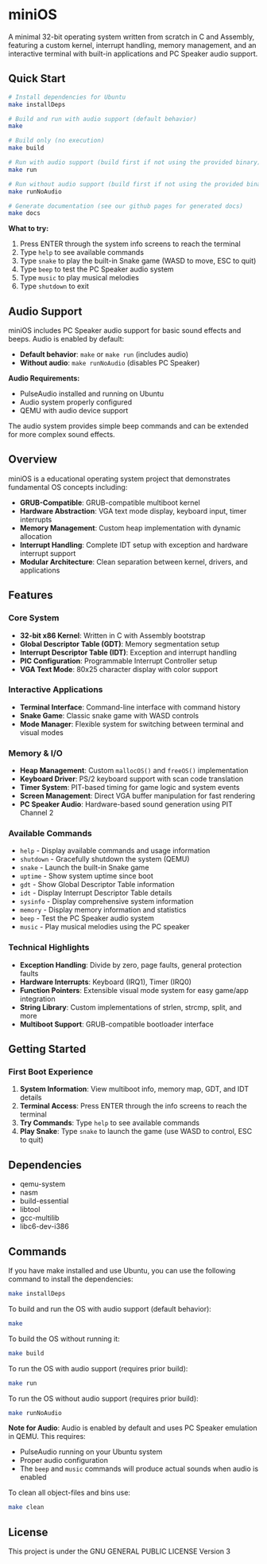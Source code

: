 # miniOS

A minimal 32-bit operating system written from scratch in C and Assembly, featuring a custom kernel, interrupt handling, memory management, and an interactive terminal with built-in applications and PC Speaker audio support.

## Quick Start

```bash
# Install dependencies for Ubuntu
make installDeps

# Build and run with audio support (default behavior)
make

# Build only (no execution)
make build

# Run with audio support (build first if not using the provided binary)
make run

# Run without audio support (build first if not using the provided binary)
make runNoAudio

# Generate documentation (see our github pages for generated docs)
make docs
```

**What to try:**

1. Press ENTER through the system info screens to reach the terminal
2. Type `help` to see available commands
3. Type `snake` to play the built-in Snake game (WASD to move, ESC to quit)
4. Type `beep` to test the PC Speaker audio system
5. Type `music` to play musical melodies
6. Type `shutdown` to exit

## Audio Support

miniOS includes PC Speaker audio support for basic sound effects and beeps. Audio is enabled by default:

-   **Default behavior**: `make` or `make run` (includes audio)
-   **Without audio**: `make runNoAudio` (disables PC Speaker)

**Audio Requirements:**

-   PulseAudio installed and running on Ubuntu
-   Audio system properly configured
-   QEMU with audio device support

The audio system provides simple beep commands and can be extended for more complex sound effects.

## Overview

miniOS is a educational operating system project that demonstrates fundamental OS concepts including:

-   **GRUB-Compatible**: GRUB-compatible multiboot kernel
-   **Hardware Abstraction**: VGA text mode display, keyboard input, timer interrupts
-   **Memory Management**: Custom heap implementation with dynamic allocation
-   **Interrupt Handling**: Complete IDT setup with exception and hardware interrupt support
-   **Modular Architecture**: Clean separation between kernel, drivers, and applications

## Features

### Core System

-   **32-bit x86 Kernel**: Written in C with Assembly bootstrap
-   **Global Descriptor Table (GDT)**: Memory segmentation setup
-   **Interrupt Descriptor Table (IDT)**: Exception and interrupt handling
-   **PIC Configuration**: Programmable Interrupt Controller setup
-   **VGA Text Mode**: 80x25 character display with color support

### Interactive Applications

-   **Terminal Interface**: Command-line interface with command history
-   **Snake Game**: Classic snake game with WASD controls
-   **Mode Manager**: Flexible system for switching between terminal and visual modes

### Memory & I/O

-   **Heap Management**: Custom `mallocOS()` and `freeOS()` implementation
-   **Keyboard Driver**: PS/2 keyboard support with scan code translation
-   **Timer System**: PIT-based timing for game logic and system events
-   **Screen Management**: Direct VGA buffer manipulation for fast rendering
-   **PC Speaker Audio**: Hardware-based sound generation using PIT Channel 2

### Available Commands

-   `help` - Display available commands and usage information
-   `shutdown` - Gracefully shutdown the system (QEMU)
-   `snake` - Launch the built-in Snake game
-   `uptime` - Show system uptime since boot
-   `gdt` - Show Global Descriptor Table information
-   `idt` - Display Interrupt Descriptor Table details
-   `sysinfo` - Display comprehensive system information
-   `memory` - Display memory information and statistics
-   `beep` - Test the PC Speaker audio system
-   `music` - Play musical melodies using the PC speaker

### Technical Highlights

-   **Exception Handling**: Divide by zero, page faults, general protection faults
-   **Hardware Interrupts**: Keyboard (IRQ1), Timer (IRQ0)
-   **Function Pointers**: Extensible visual mode system for easy game/app integration
-   **String Library**: Custom implementations of strlen, strcmp, split, and more
-   **Multiboot Support**: GRUB-compatible bootloader interface

## Getting Started

### First Boot Experience

1. **System Information**: View multiboot info, memory map, GDT, and IDT details
2. **Terminal Access**: Press ENTER through the info screens to reach the terminal
3. **Try Commands**: Type `help` to see available commands
4. **Play Snake**: Type `snake` to launch the game (use WASD to control, ESC to quit)

## Dependencies

-   qemu-system
-   nasm
-   build-essential
-   libtool
-   gcc-multilib
-   libc6-dev-i386

## Commands

If you have make installed and use Ubuntu, you can use the following command to install the dependencies:

```bash
make installDeps
```

To build and run the OS with audio support (default behavior):

```bash
make
```

To build the OS without running it:

```bash
make build
```

To run the OS with audio support (requires prior build):

```bash
make run
```

To run the OS without audio support (requires prior build):

```bash
make runNoAudio
```

**Note for Audio**: Audio is enabled by default and uses PC Speaker emulation in QEMU. This requires:

-   PulseAudio running on your Ubuntu system
-   Proper audio configuration
-   The `beep` and `music` commands will produce actual sounds when audio is enabled

To clean all object-files and bins use:

```bash
make clean
```

## License

This project is under the GNU GENERAL PUBLIC LICENSE Version 3
